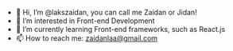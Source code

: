 - 👋 Hi, I’m @lakszaidan, you can call me Zaidan or Jidan!
- 👀 I’m interested in Front-end Development
- 🌱 I’m currently learning Front-end frameworks, such as React.js
- 📫 How to reach me: zaidanlaa@gmail.com 
